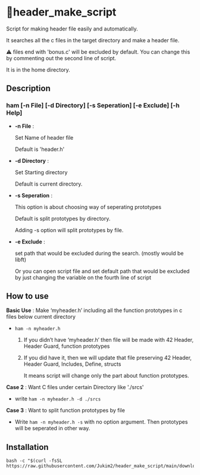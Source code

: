 # 🐧header_make_script

Script for making header file easily and automatically.

It searches all the c files in the target directory and make a header file.

⚠️ files end with 'bonus.c' will be excluded by default. You can change this by commenting out the second line of script.
  
  It is in the home directory.


## Description

### ham [-n File] [-d Directory] [-s Seperation] [-e Exclude] [-h Help]

- **-n File** :
    
    Set Name of header file
    
    Default is 'header.h'
    
- **-d Directory** : 
    
    Set Starting directory
    
    Default is current directory.
    
- **-s Seperation** :
    
    This option is about choosing way of seperating prototypes
    
    Default is split prototypes by directory.
    
    Adding -s option will split prototypes by file.
    
- **-e Exclude** :
    
    set path that would be excluded during the search. (mostly would be libft)
    
    Or you can open script file and set default path that would be excluded by just changing the variable on the fourth line of script
    

## How to use

**Basic Use** : Make ‘myheader.h’ including all the function prototypes in c files below current directory

- `ham -n myheader.h`
    1. If you didn’t have ‘myheader.h’ then file will be made with 42 Header, Header Guard, function prototypes
    2. If you did have it, then we will update that file preserving 42 Header, Header Guard, Includes, Define, structs
        
        It means script will change only the part about function prototypes.
        

**Case 2** : Want C files under certain Directory like './srcs'

- write `ham -n myheader.h -d ./srcs`

**Case 3** : Want to split function prototypes by file

- Write `ham -n myheader.h -s` with no option argument. Then prototypes will be seperated in other way.

## Installation

```
bash -c "$(curl -fsSL https://raw.githubusercontent.com/Jukim2/header_make_script/main/download.sh)"
```

